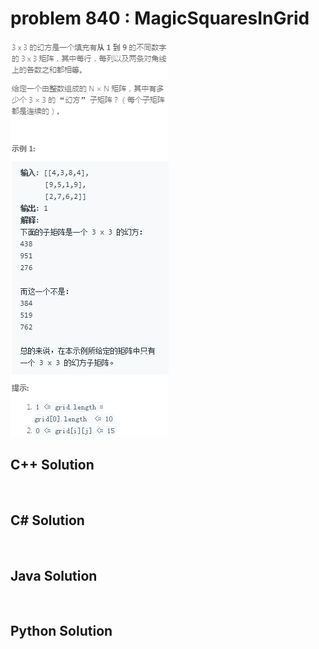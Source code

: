 
# problem 840 : MagicSquaresInGrid

<img src="https://github.com/Peefy/PeefyLeetCode/blob/master/doc/801-900/840.MagicSquaresInGrid/problem.png"/>

## C++ Solution

```c++



```

## C# Solution

```csharp



```

## Java Solution

```java



```

## Python Solution

```python



```





